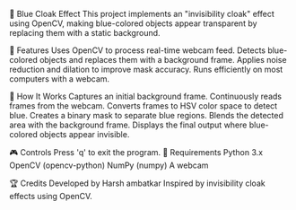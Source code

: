 🔵 Blue Cloak Effect
This project implements an "invisibility cloak" effect using OpenCV, making blue-colored objects appear transparent by replacing them with a static background.

📝 Features
Uses OpenCV to process real-time webcam feed.
Detects blue-colored objects and replaces them with a background frame.
Applies noise reduction and dilation to improve mask accuracy.
Runs efficiently on most computers with a webcam.

🚀 How It Works
Captures an initial background frame.
Continuously reads frames from the webcam.
Converts frames to HSV color space to detect blue.
Creates a binary mask to separate blue regions.
Blends the detected area with the background frame.
Displays the final output where blue-colored objects appear invisible.

🎮 Controls
Press 'q' to exit the program.
📌 Requirements
Python 3.x
OpenCV (opencv-python)
NumPy (numpy)
A webcam


🏆 Credits
Developed by Harsh ambatkar
Inspired by invisibility cloak effects using OpenCV.
